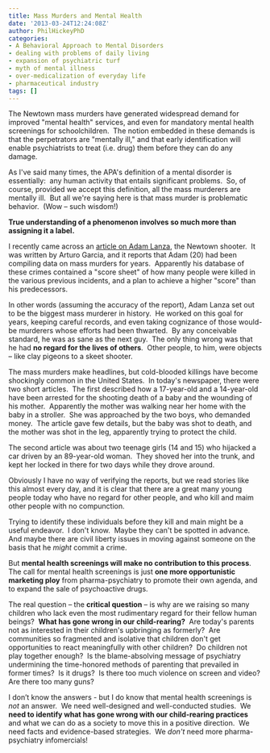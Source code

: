 ```yaml
---
title: Mass Murders and Mental Health
date: '2013-03-24T12:24:08Z'
author: PhilHickeyPhD
categories:
- A Behavioral Approach to Mental Disorders
- dealing with problems of daily living
- expansion of psychiatric turf
- myth of mental illness
- over-medicalization of everyday life
- pharmaceutical industry
tags: []
---
```


The Newtown mass murders have generated widespread demand for improved "mental health" services, and even for mandatory mental health screenings for schoolchildren.  The notion embedded in these demands is that the perpetrators are "mentally ill," and that early identification will enable psychiatrists to treat (i.e. drug) them before they can do any damage.

As I've said many times, the APA's definition of a mental disorder is essentially:  any human activity that entails significant problems.  So, of course, provided we accept this definition, all the mass murderers are mentally ill.  But all we're saying here is that mass murder is problematic behavior.  (Wow – such wisdom!)

<strong>True understanding of a phenomenon involves so much more than assigning it a label.</strong>

I recently came across an <a href="http://www.rawstory.com/rs/2013/03/19/police-sandy-hook-gunman-had-compiled-doctoral-thesis-of-mass-shootings/">article on Adam Lanza</a>, the Newtown shooter.  It was written by Arturo Garcia, and it reports that Adam (20) had been compiling data on mass murders for years.  Apparently his database of these crimes contained a "score sheet" of how many people were killed in the various previous incidents, and a plan to achieve a higher "score" than his predecessors.

In other words (assuming the accuracy of the report), Adam Lanza set out to be the biggest mass murderer in history.  He worked on this goal for years, keeping careful records, and even taking cognizance of those would-be murderers whose efforts had been thwarted.  By any conceivable standard, he was as sane as the next guy.  The only thing wrong was that he had <strong>no regard for the lives of others</strong>.  Other people, to him, were objects – like clay pigeons to a skeet shooter.

The mass murders make headlines, but cold-blooded killings have become shockingly common in the United States.  In today's newspaper, there were two short articles.  The first described how a 17-year-old and a 14-year-old have been arrested for the shooting death of a baby and the wounding of his mother.  Apparently the mother was walking near her home with the baby in a stroller.  She was approached by the two boys, who demanded money.  The article gave few details, but the baby was shot to death, and the mother was shot in the leg, apparently trying to protect the child.

The second article was about two teenage girls (14 and 15) who hijacked a car driven by an 89-year-old woman.  They shoved her into the trunk, and kept her locked in there for two days while they drove around.

Obviously I have no way of verifying the reports, but we read stories like this almost every day, and it is clear that there are a great many young people today who have no regard for other people, and who kill and maim other people with no compunction.

Trying to identify these individuals before they kill and main might be a useful endeavor.  I don't know.  Maybe they can't be spotted in advance.  And maybe there are civil liberty issues in moving against someone on the basis that he <i>might</i> commit a crime.

But <strong>mental health screenings will make no contribution to this process</strong>.  The call for mental health screenings is just <strong>one more opportunistic marketing ploy</strong> from pharma-psychiatry to promote their own agenda, and to expand the sale of psychoactive drugs.

The real question – the <strong>critical question</strong> ­– is why are we raising so many children who lack even the most rudimentary regard for their fellow human beings?  <strong>What has gone wrong in our child-rearing?</strong>  Are today's parents not as interested in their children's upbringing as formerly?  Are communities so fragmented and isolative that children don't get opportunities to react meaningfully with other children?  Do children not play together enough?  Is the blame-absolving message of psychiatry undermining the time-honored methods of parenting that prevailed in former times?  Is it drugs?  Is there too much violence on screen and video?  Are there too many guns?

I don’t know the answers - but I do know that mental health screenings is <i>not</i> an answer.  We need well-designed and well-conducted studies.  We <strong>need to identify what has gone wrong with our child-rearing practices</strong> and what we can do as a society to move this in a positive direction.  We need facts and evidence-based strategies.  We <i>don't</i> need more pharma-psychiatry infomercials!

&nbsp;
